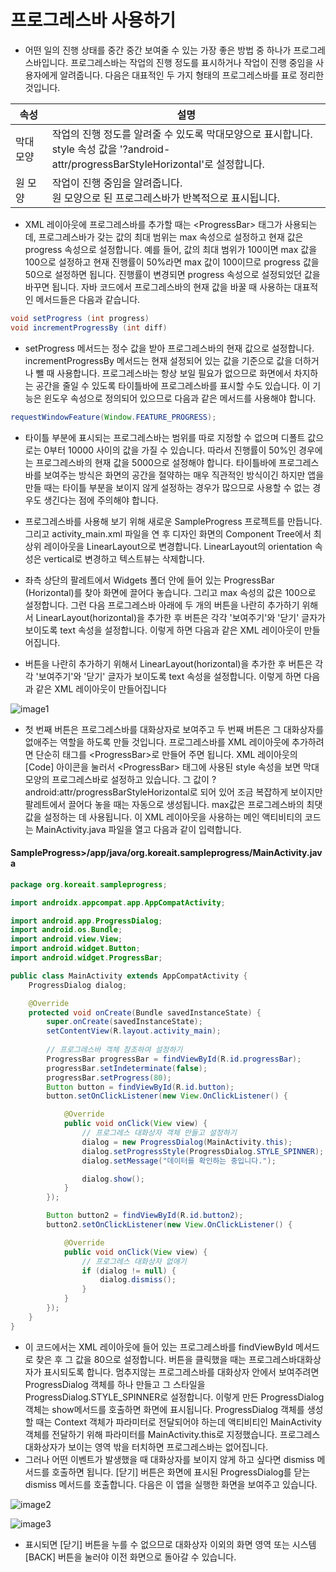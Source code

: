 # 프로그레스바 사용하기

- 어떤 일의 진행 상태를 중간 중간 보여줄 수 있는 가장 좋은 방법 중 하나가 프로그레스바입니다. 프로그레스바는 작업의 진행 정도를 표시하거나 작업이 진행 중임을 사용자에게 알려줍니다. 다음은 대표적인 두 가지 형태의 프로그레스바를 표로 정리한 것입니다.

|속성|설명|
|----|-------|
|막대모양|작업의 진행 정도를 알려줄 수 있도록 막대모양으로 표시합니다.<br>style 속성 값을 '?android-attr/progressBarStyleHorizontal'로 설정합니다.|
|원 모양|작업이 진행 중임을 알려줍니다.<br>원 모양으로 된 프로그레스바가 반복적으로 표시됩니다.|

- XML 레이아웃에 프로그레스바를 추가할 때는 \<ProgressBar\> 태그가 사용되는데, 프로그레스바가 갖는 값의 최대 범위는 max 속성으로 설정하고 현재 값은 progress 속성으로 설정합니다. 예를 들어, 값의 최대 범위가 100이면 max 값을 100으로 설정하고 현재 진행률이 50%라면 max 값이 100이므로 progress 값을 50으로 설정하면 됩니다. 진행률이 변경되면 progress 속성으로 설정되었던 값을 바꾸면 됩니다. 자바 코드에서 프로그레스바의 현재 값을 바꿀 때 사용하는 대표적인 메서드들은 다음과 같습니다.

```java 
void setProgress (int progress)
void incrementProgressBy (int diff)
```

- setProgress 메서드는 정수 값을 받아 프로그레스바의 현재 값으로 설정합니다. incrementProgressBy 메서드는 현재 설정되어 있는 값을 기준으로 값을 더하거나 뺄 때 사용합니다. 프로그레스바는 항상 보일 필요가 없으므로 화면에서 차지하는 공간을 줄일 수 있도록 타이틀바에 프로그레스바를 표시할 수도 있습니다. 이 기능은 윈도우 속성으로 정의되어 있으므로 다음과 같은 메서드를 사용해야 합니다.

```java
requestWindowFeature(Window.FEATURE_PROGRESS);
```

- 타이틀 부분에 표시되는 프로그레스바는 범위를 따로 지정할 수 없으며 디폴트 값으로는 0부터 10000 사이의 값을 가질 수 있습니다. 따라서 진행률이 50%인 경우에는 프로그레스바의 현재 값을 5000으로 설정해야 합니다. 타이틀바에 프로그레스바를 보여주는 방식은 화면의 공간을 절약하는 매우 직관적인 방식이긴 하지만 앱을 만들 때는 타이틀 부분을 보이지 않게 설정하는 경우가 많으므로 사용할 수 없는 경우도 생긴다는 점에 주의해야 합니다.


- 프로그레스바를 사용해 보기 위해 새로운 SampleProgress 프로젝트를 만듭니다. 그리고 activity_main.xml 파일을 연 후 디자인 화면의 Component Tree에서 최상위 레이아웃을 LinearLayout으로 변경합니다. LinearLayout의 orientation 속성은 vertical로 변경하고 텍스트뷰는 삭제합니다.

- 좌측 상단의 팔레트에서 Widgets 폴더 안에 들어 있는 ProgressBar (Horizontal)를 찾아 화면에 끌어다 놓습니다. 그리고 max 속성의 값은 100으로 설정합니다. 그런 다음 프로그레스바 아래에 두 개의 버튼을 나란히 추가하기 위해서 LinearLayout(horizontal)을 추가한 후 버튼은 각각 '보여주기'와 '닫기' 글자가 보이도록 text 속성을 설정합니다. 이렇게 하면 다음과 같은 XML 레이아웃이 만들어집니다.

- 버튼을 나란히 추가하기 위해서 LinearLayout(horizontal)을 추가한 후 버튼은 각각 '보여주기'와 '닫기' 글자가 보이도록 text 속성을 설정합니다. 이렇게 하면 다음과 같은 XML 레이아웃이 만들어집니다

![image1](https://raw.githubusercontent.com/yonggyo1125/curriculum300H/main/7.Android(60%EC%8B%9C%EA%B0%84)/3%EC%9D%BC%EC%B0%A8(3h)%20-%20%EA%B8%B0%EB%B3%B8%20%EC%9C%84%EC%A0%AF%2C%EB%93%9C%EB%A1%9C%EC%96%B4%EB%B8%94%2C%20%EC%9D%B4%EB%B2%A4%ED%8A%B8%20%EC%B2%98%EB%A6%AC%2C%20%ED%86%A0%EC%8A%A4%ED%8A%B8%2C%20%EC%8A%A4%EB%82%B5%EB%B0%94%2C%20%EB%8C%80%ED%99%94%EC%83%81%EC%9E%90%2C%20%ED%94%84%EB%A1%9C%EA%B7%B8%EB%A0%88%EC%8A%A4%EB%B0%94/5.%20%ED%94%84%EB%A1%9C%EA%B7%B8%EB%A0%88%EC%8A%A4%EB%B0%94%20%EC%82%AC%EC%9A%A9%ED%95%98%EA%B8%B0/images/image1.png)

- 첫 번째 버튼은 프로그레스바를 대화상자로 보여주고 두 번째 버튼은 그 대화상자를 없애주는 역할을 하도록 만들 것입니다. 프로그레스바를 XML 레이아웃에 추가하려면 단순히 태그를 \<ProgressBar\>로 만들어 주면 됩니다. XML 레이아웃의 [Code] 아이콘을 눌러서 \<ProgressBar\> 태그에 사용된 style 속성을 보면 막대 모양의 프로그레스바로 설정하고 있습니다. 그 값이 ?android:attr/progressBarStyleHorizontal로 되어 있어 조금 복잡하게 보이지만 팔레트에서 끌어다 놓을 때는 자동으로 생성됩니다. max값은 프로그레스바의 최댓값을 설정하는 데 사용됩니다. 이 XML 레이아웃을 사용하는 메인 액티비티의 코드는 MainActivity.java 파일을 열고 다음과 같이 입력합니다. 


#### SampleProgress>/app/java/org.koreait.sampleprogress/MainActivity.java

```java
package org.koreait.sampleprogress;

import androidx.appcompat.app.AppCompatActivity;

import android.app.ProgressDialog;
import android.os.Bundle;
import android.view.View;
import android.widget.Button;
import android.widget.ProgressBar;

public class MainActivity extends AppCompatActivity {
    ProgressDialog dialog;

    @Override
    protected void onCreate(Bundle savedInstanceState) {
        super.onCreate(savedInstanceState);
        setContentView(R.layout.activity_main);
    
        // 프로그레스바 객체 참조하여 설정하기
        ProgressBar progressBar = findViewById(R.id.progressBar);
        progressBar.setIndeterminate(false);
        progressBar.setProgress(80);
        Button button = findViewById(R.id.button);
        button.setOnClickListener(new View.OnClickListener() {

            @Override
            public void onClick(View view) {
                // 프로그레스 대화상자 객체 만들고 설정하기
                dialog = new ProgressDialog(MainActivity.this);
                dialog.setProgressStyle(ProgressDialog.STYLE_SPINNER);
                dialog.setMessage("데이터를 확인하는 중입니다.");

                dialog.show();
            }
        });

        Button button2 = findViewById(R.id.button2);
        button2.setOnClickListener(new View.OnClickListener() {

            @Override
            public void onClick(View view) {
                // 프로그레스 대화상자 없애기
                if (dialog != null) {
                    dialog.dismiss();
                }
            }
        });
    }
}
```

- 이 코드에서는 XML 레이아웃에 들어 있는 프로그레스바를 findViewById 메서드로 찾은 후 그 값을 80으로 설정합니다. 버튼을 클릭했을 때는 프로그레스바대화상자가 표시되도록 합니다. 멈추지않는 프로그레스바를 대화상자 안에서 보여주려면 ProgressDialog 객체를 하나 만들고 그 스타일을 ProgressDialog.STYLE_SPINNER로 설정합니다. 이렇게 만든 ProgressDialog 객체는 show메서드를 호출하면 화면에 표시됩니다. ProgressDialog 객체를 생성할 때는 Context 객체가 파라미터로 전달되어야 하는데 액티비티인 MainActivity 객체를 전달하기 위해 파라미터를 MainActivity.this로 지정했습니다. 프로그레스 대화상자가 보이는 영역 밖을 터치하면 프로그레스바는 없어집니다. 
- 그러나 어떤 이벤트가 발생했을 때 대화상자를 보이지 않게 하고 싶다면 dismiss 메서드를 호출하면 됩니다. [닫기] 버튼은 화면에 표시된 ProgressDialog를 닫는 dismiss 메서드를 호출합니다. 다음은 이 앱을 실행한 화면을 보여주고 있습니다.

![image2](https://raw.githubusercontent.com/yonggyo1125/curriculum300H/main/7.Android(60%EC%8B%9C%EA%B0%84)/3%EC%9D%BC%EC%B0%A8(3h)%20-%20%EA%B8%B0%EB%B3%B8%20%EC%9C%84%EC%A0%AF%2C%EB%93%9C%EB%A1%9C%EC%96%B4%EB%B8%94%2C%20%EC%9D%B4%EB%B2%A4%ED%8A%B8%20%EC%B2%98%EB%A6%AC%2C%20%ED%86%A0%EC%8A%A4%ED%8A%B8%2C%20%EC%8A%A4%EB%82%B5%EB%B0%94%2C%20%EB%8C%80%ED%99%94%EC%83%81%EC%9E%90%2C%20%ED%94%84%EB%A1%9C%EA%B7%B8%EB%A0%88%EC%8A%A4%EB%B0%94/5.%20%ED%94%84%EB%A1%9C%EA%B7%B8%EB%A0%88%EC%8A%A4%EB%B0%94%20%EC%82%AC%EC%9A%A9%ED%95%98%EA%B8%B0/images/image2.png)

![image3](https://raw.githubusercontent.com/yonggyo1125/curriculum300H/main/7.Android(60%EC%8B%9C%EA%B0%84)/3%EC%9D%BC%EC%B0%A8(3h)%20-%20%EA%B8%B0%EB%B3%B8%20%EC%9C%84%EC%A0%AF%2C%EB%93%9C%EB%A1%9C%EC%96%B4%EB%B8%94%2C%20%EC%9D%B4%EB%B2%A4%ED%8A%B8%20%EC%B2%98%EB%A6%AC%2C%20%ED%86%A0%EC%8A%A4%ED%8A%B8%2C%20%EC%8A%A4%EB%82%B5%EB%B0%94%2C%20%EB%8C%80%ED%99%94%EC%83%81%EC%9E%90%2C%20%ED%94%84%EB%A1%9C%EA%B7%B8%EB%A0%88%EC%8A%A4%EB%B0%94/5.%20%ED%94%84%EB%A1%9C%EA%B7%B8%EB%A0%88%EC%8A%A4%EB%B0%94%20%EC%82%AC%EC%9A%A9%ED%95%98%EA%B8%B0/images/image3.png)

- 표시되면 [닫기] 버튼을 누를 수 없으므로 대화상자 이외의 화면 영역 또는 시스템 [BACK] 버튼을 눌러야 이전 화면으로 돌아갈 수 있습니다.
